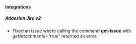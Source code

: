 
#### Integrations
##### Atlassian Jira v2
- Fixed an issue where calling the command **get-issue** with *getAttachments="true"* returned an error.
